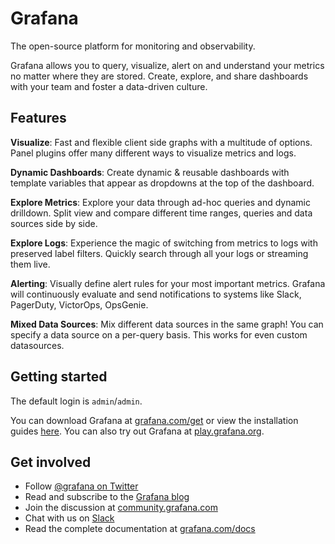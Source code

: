 # Grafana

The open-source platform for monitoring and observability.

Grafana allows you to query, visualize, alert on and understand your metrics no matter where they are stored. Create, explore, and share dashboards with your team and foster a data-driven culture.

## Features

**Visualize**: Fast and flexible client side graphs with a multitude of options. Panel plugins offer many different ways to visualize metrics and logs.

**Dynamic Dashboards**: Create dynamic & reusable dashboards with template variables that appear as dropdowns at the top of the dashboard.

**Explore Metrics**: Explore your data through ad-hoc queries and dynamic drilldown. Split view and compare different time ranges, queries and data sources side by side.

**Explore Logs**: Experience the magic of switching from metrics to logs with preserved label filters. Quickly search through all your logs or streaming them live.

**Alerting**: Visually define alert rules for your most important metrics. Grafana will continuously evaluate and send notifications to systems like Slack, PagerDuty, VictorOps, OpsGenie.

**Mixed Data Sources**: Mix different data sources in the same graph! You can specify a data source on a per-query basis. This works for even custom datasources.

## Getting started

The default login is `admin`/`admin`.

You can download Grafana at [grafana.com/get](https://grafana.com/get) or view the installation guides [here](https://grafana.com/docs/grafana/latest/installation/). You can also try out Grafana at [play.grafana.org](https://play.grafana.org).

## Get involved

- Follow [@grafana on Twitter](https://twitter.com/grafana/)
- Read and subscribe to the [Grafana blog](https://grafana.com/blog/)
- Join the discussion at [community.grafana.com](https://community.grafana.com)
- Chat with us on [Slack](https://slack.grafana.com)
- Read the complete documentation at [grafana.com/docs](https://grafana.com/docs)
